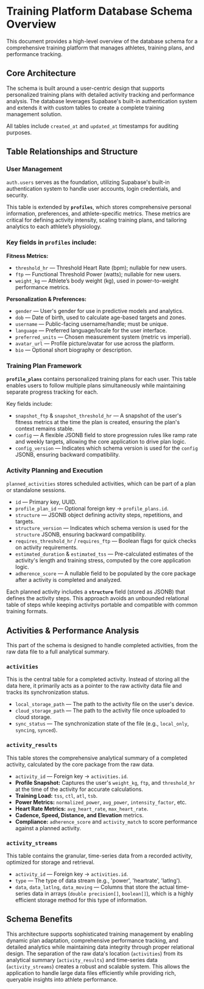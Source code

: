 # Training Platform Database Schema Overview

This document provides a high-level overview of the database schema for a comprehensive training platform that manages athletes, training plans, and performance tracking.

## Core Architecture

The schema is built around a user-centric design that supports personalized training plans with detailed activity tracking and performance analysis. The database leverages Supabase's built-in authentication system and extends it with custom tables to create a complete training management solution.

All tables include `created_at` and `updated_at` timestamps for auditing purposes.

## Table Relationships and Structure

### User Management
`auth.users` serves as the foundation, utilizing Supabase's built-in authentication system to handle user accounts, login credentials, and security.

This table is extended by **`profiles`**, which stores comprehensive personal information, preferences, and athlete-specific metrics. These metrics are critical for defining activity intensity, scaling training plans, and tailoring analytics to each athlete’s physiology.

### Key fields in `profiles` include:

**Fitness Metrics:**
- `threshold_hr` — Threshold Heart Rate (bpm); nullable for new users.
- `ftp` — Functional Threshold Power (watts); nullable for new users.
- `weight_kg` — Athlete’s body weight (kg), used in power-to-weight performance metrics.

**Personalization & Preferences:**
- `gender` — User's gender for use in predictive models and analytics.
- `dob` — Date of birth, used to calculate age-based targets and zones.
- `username` — Public-facing username/handle; must be unique.
- `language` — Preferred language/locale for the user interface.
- `preferred_units` — Chosen measurement system (metric vs imperial).
- `avatar_url` — Profile picture/avatar for use across the platform.
- `bio` — Optional short biography or description.

### Training Plan Framework
**`profile_plans`** contains personalized training plans for each user. This table enables users to follow multiple plans simultaneously while maintaining separate progress tracking for each.

Key fields include:
- `snapshot_ftp` & `snapshot_threshold_hr` — A snapshot of the user's fitness metrics at the time the plan is created, ensuring the plan's context remains stable.
- `config` — A flexible JSONB field to store progression rules like ramp rate and weekly targets, allowing the core application to drive plan logic.
- `config_version` — Indicates which schema version is used for the `config` JSONB, ensuring backward compatibility.

### Activity Planning and Execution
`planned_activities` stores scheduled activities, which can be part of a plan or standalone sessions.
- `id` — Primary key, UUID.
- `profile_plan_id` — Optional foreign key → `profile_plans.id`.
- `structure` — JSONB object defining activity steps, repetitions, and targets.
- `structure_version` — Indicates which schema version is used for the `structure` JSONB, ensuring backward compatibility.
- `requires_threshold_hr` / `requires_ftp` — Boolean flags for quick checks on activity requirements.
- `estimated_duration` & `estimated_tss` — Pre-calculated estimates of the activity's length and training stress, computed by the core application logic.
- `adherence_score` — A nullable field to be populated by the core package after a activity is completed and analyzed.

Each planned activity includes a **`structure`** field (stored as JSONB) that defines the activity steps. This approach avoids an unbounded relational table of steps while keeping activitys portable and compatible with common training formats.

## Activities & Performance Analysis

This part of the schema is designed to handle completed activities, from the raw data file to a full analytical summary.

### `activities`
This is the central table for a completed activity. Instead of storing all the data here, it primarily acts as a pointer to the raw activity data file and tracks its synchronization status.
- `local_storage_path` — The path to the activity file on the user's device.
- `cloud_storage_path` — The path to the activity file once uploaded to cloud storage.
- `sync_status` — The synchronization state of the file (e.g., `local_only`, `syncing`, `synced`).

### `activity_results`
This table stores the comprehensive analytical summary of a completed activity, calculated by the core package from the raw data.
- `activity_id` — Foreign key → `activities.id`.
- **Profile Snapshot:** Captures the user's `weight_kg`, `ftp`, and `threshold_hr` at the time of the activity for accurate calculations.
- **Training Load:** `tss`, `ctl`, `atl`, `tsb`.
- **Power Metrics:** `normalized_power`, `avg_power`, `intensity_factor`, etc.
- **Heart Rate Metrics:** `avg_heart_rate`, `max_heart_rate`.
- **Cadence, Speed, Distance, and Elevation** metrics.
- **Compliance:** `adherence_score` and `activity_match` to score performance against a planned activity.

### `activity_streams`
This table contains the granular, time-series data from a recorded activity, optimized for storage and retrieval.
- `activity_id` — Foreign key → `activities.id`.
- `type` — The type of data stream (e.g., 'power', 'heartrate', 'latlng').
- `data`, `data_latlng`, `data_moving` — Columns that store the actual time-series data in arrays (`double precision[]`, `boolean[]`), which is a highly efficient storage method for this type of information.

## Schema Benefits

This architecture supports sophisticated training management by enabling dynamic plan adaptation, comprehensive performance tracking, and detailed analytics while maintaining data integrity through proper relational design. The separation of the raw data's location (`activities`) from its analytical summary (`activity_results`) and time-series data (`activity_streams`) creates a robust and scalable system. This allows the application to handle large data files efficiently while providing rich, queryable insights into athlete performance.
